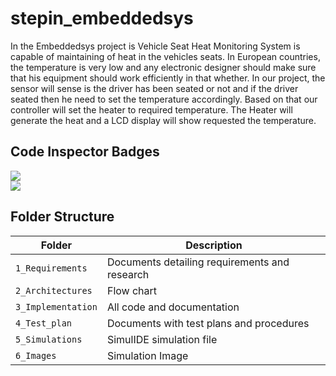 # stepin_embeddedsys
 In the Embeddedsys project is Vehicle Seat Heat Monitoring System is capable of maintaining of heat in the vehicles seats. In European countries, the temperature is very low and any electronic designer should make sure that his equipment should work efficiently in that whether. In our project, the sensor will sense is the driver has been seated or not and if the driver seated then he need to set the temperature accordingly. Based on that our controller will set the heater to required temperature. The Heater will generate the heat and a LCD display will show requested the temperature. 
## Code Inspector Badges

![](https://www.code-inspector.com/project/28621/score/svg )<br />![]( https://www.code-inspector.com/project/28621/status/svg)
 
 
## Folder Structure
|Folder             | Description |
|-------------------| -----------------------------------------|
| `1_Requirements`   | Documents detailing requirements and research|
| `2_Architectures`         | Flow chart|
| `3_Implementation` | All code and documentation|
| `4_Test_plan`      | Documents with test plans and procedures|
| `5_Simulations`      | SimulIDE simulation file|
| `6_Images`        | Simulation Image|

 
 
